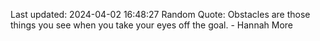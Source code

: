 Last updated: 2024-04-02 16:48:27
Random Quote: Obstacles are those things you see when you take your eyes off the goal. - Hannah More